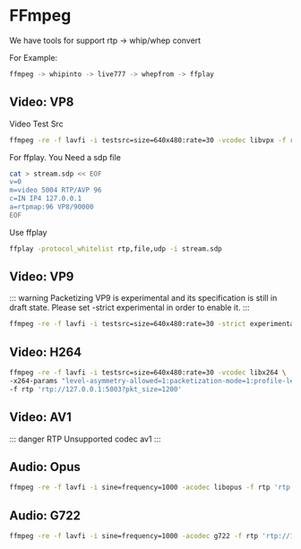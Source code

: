 # FFmpeg

We have tools for support rtp -> whip/whep convert

For Example:

```bash
ffmpeg -> whipinto -> live777 -> whepfrom -> ffplay
```

## Video: VP8

Video Test Src

```bash
ffmpeg -re -f lavfi -i testsrc=size=640x480:rate=30 -vcodec libvpx -f rtp 'rtp://127.0.0.1:5003?pkt_size=1200'
```

For ffplay. You Need a sdp file

```bash
cat > stream.sdp << EOF
v=0
m=video 5004 RTP/AVP 96
c=IN IP4 127.0.0.1
a=rtpmap:96 VP8/90000
EOF
```

Use ffplay

```bash
ffplay -protocol_whitelist rtp,file,udp -i stream.sdp
```

## Video: VP9

::: warning
Packetizing VP9 is experimental and its specification is still in draft state. Please set -strict experimental in order to enable it.
:::

```bash
ffmpeg -re -f lavfi -i testsrc=size=640x480:rate=30 -strict experimental -vcodec libvpx-vp9 -f rtp 'rtp://127.0.0.1:5003?pkt_size=1200'
```

## Video: H264

```bash
ffmpeg -re -f lavfi -i testsrc=size=640x480:rate=30 -vcodec libx264 \
-x264-params "level-asymmetry-allowed=1:packetization-mode=1:profile-level-id=42001f" \
-f rtp 'rtp://127.0.0.1:5003?pkt_size=1200'
```

## Video: AV1

::: danger
RTP Unsupported codec av1
:::

## Audio: Opus

```bash
ffmpeg -re -f lavfi -i sine=frequency=1000 -acodec libopus -f rtp 'rtp://127.0.0.1:5003?pkt_size=1200'
```

## Audio: G722

```bash
ffmpeg -re -f lavfi -i sine=frequency=1000 -acodec g722 -f rtp 'rtp://127.0.0.1:5003?pkt_size=1200'
```

